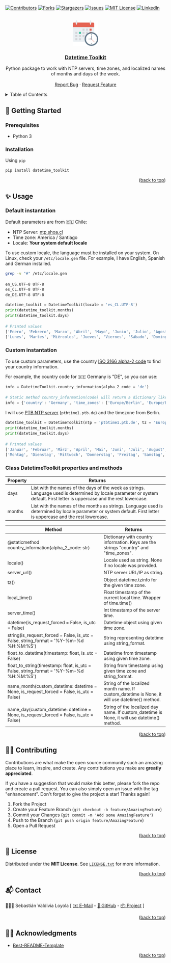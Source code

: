 <div id="top"></div>
<!--
*** Thanks for checking out the Best-README-Template. If you have a suggestion
*** that would make this better, please fork the repo and create a pull request
*** or simply open an issue with the tag "enhancement".
*** Don't forget to give the project a star!
*** Thanks again! Now go create something AMAZING! :D
-->

<!-- PROJECT SHIELDS -->
<!--
*** I'm using markdown "reference style" links for readability.
*** Reference links are enclosed in brackets [ ] instead of parentheses ( ).
*** See the bottom of this document for the declaration of the reference variables
*** for contributors-url, forks-url, etc. This is an optional, concise syntax you may use.
*** https://www.markdownguide.org/basic-syntax/#reference-style-links
-->
[![Contributors][contributors-shield]][contributors-url]
[![Forks][forks-shield]][forks-url]
[![Stargazers][stars-shield]][stars-url]
[![Issues][issues-shield]][issues-url]
[![MIT License][license-shield]][license-url]
[![LinkedIn][linkedin-shield]][linkedin-url]

<!-- PROJECT LOGO -->
<br />
<div align="center">
    <a href="https://github.com/svaldivia12/datetime_toolkit">
        <img src="https://github.com/svaldivia12/datetime_toolkit/raw/main/images/logo.png" alt="Logo" width="80" height="80">
        <h3 align="center">Datetime Toolkit</h3>
    </a>
    <p align="center">
        Python package to work with NTP servers, time zones, and localized names of months and days of the week.
        <br /><br />
        <a href="https://github.com/svaldivia12/datetime_toolkit/issues">Report Bug</a>
        ·
        <a href="https://github.com/svaldivia12/datetime_toolkit/issues">Request Feature</a>
    </p>
</div>

<!-- TABLE OF CONTENTS -->
<details>
  <summary>Table of Contents</summary>
  <ol>
    <li>
      <a href="#🏁-getting-started">🏁 Getting Started</a>
      <ul>
        <li><a href="#prerequisites">Prerequisites</a></li>
        <li><a href="#installation">Installation</a></li>
      </ul>
    </li>
    <li><a href="#✨-usage">✨ Usage</a></li>
        <ul>
            <li><a href="#default-instantation">Default instantation</a></li>
            <li><a href="#custom-instantation">Custom instantation</a></li>
            <li><a href="#class-datetimeToolkit-properties-and-methods">Class DatetimeToolkit properties and methods</a></li>
        </ul>
    <li><a href="#🤝🏼-contributing">🤝🏼 Contributing</a></li>
    <li><a href="#📜️️-license">📜️️ License</a></li>
    <li><a href="#📬-contact">📬 Contact</a></li>
    <li><a href="#🙏🏼-acknowledgments">🙏🏼 Acknowledgments</a></li>
  </ol>
</details>

<!-- GETTING STARTED -->
## 🏁 Getting Started
### Prerequisites
- Python 3

### Installation
Using `pip`
```sh
pip install datetime_toolkit
```

<p align="right">(<a href="#top">back to top</a>)</p>

<!-- USAGE EXAMPLES -->
## ✨ Usage
### Default instantation
Default parameters are from 🇨🇱 Chile:
- NTP Server: [ntp.shoa.cl](https://shoabucket.s3.amazonaws.com/horaoficial.cl/procedimiento/procedimiento_ntp.pdf)
- Time zone: America / Santiago
- Locale: **Your system default locale**

To use custom locale, the language must be installed on your system. On Linux, check your `/etc/locale.gen` file.
For example, I have English, Spanish and German installed.
```sh
grep -v "#" /etc/locale.gen

en_US.UTF-8 UTF-8
es_CL.UTF-8 UTF-8
de_DE.UTF-8 UTF-8
```
```python
datetime_toolkit = DatetimeToolkit(locale = 'es_CL.UTF-8')
print(datetime_toolkit.months)
print(datetime_toolkit.days)

# Printed values
['Enero', 'Febrero', 'Marzo', 'Abril', 'Mayo', 'Junio', 'Julio', 'Agosto', 'Septiembre', 'Octubre', 'Noviembre', 'Diciembre']
['Lunes', 'Martes', 'Miércoles', 'Jueves', 'Viernes', 'Sábado', 'Domingo']
```

### Custom instantation
To use custom parameters, use the country [ISO 3166 alpha-2 code](https://en.wikipedia.org/wiki/List_of_ISO_3166_country_codes) to find your country information.

For example, the country code for 🇩🇪 Germany is "DE", so you can use:

```python
info = DatetimeToolkit.country_information(alpha_2_code = 'de')

# Static method country_information(code) will return a dictionary like this
info = {'country': 'Germany', 'time_zones': ['Europe/Berlin', 'Europe/Busingen']}
```
I will use [PTB NTP server](https://www.ptb.de/cms/ptb/fachabteilungen/abtq/gruppe-q4/ref-q42/zeitsynchronisation-von-rechnern-mit-hilfe-des-network-time-protocol-ntp.html) (`ptbtime1.ptb.de`) and the timezone from Berlin.
```python
datetime_toolkit = DatetimeToolkit(ntp = 'ptbtime1.ptb.de', tz = 'Europe/Berlin', locale = 'de_DE.UTF-8')
print(datetime_toolkit.months)
print(datetime_toolkit.days)

# Printed values
['Januar', 'Februar', 'März', 'April', 'Mai', 'Juni', 'Juli', 'August', 'September', 'Oktober', 'November', 'Dezember']
['Montag', 'Dienstag', 'Mittwoch', 'Donnerstag', 'Freitag', 'Samstag', 'Sonntag']
```
### Class DatetimeToolkit properties and methods

| **Property** | **Returns**                                                                                                                                                                  |
|---|------------------------------------------------------------------------------------------------------------------------------------------------------------------------------|
| days | List with the names of the days of the week as strings. Language used is determined by locale parameter or system default. First letter is uppercase and the rest lowercase. |
| months | List with the names of the months as strings. Language used is determined by locale parameter or system default. First letter is uppercase and the rest lowercase.           |


| **Method** | **Returns** |
|---|---|
| @staticmethod<br/>country_information(alpha_2_code: str) | Dictionary with country information. Keys are the strings "country" and "time_zones". |
| locale() | Locale used as string. None if no locale was provided. |
| server_url() | NTP server URL/IP as string. |
| tz() | Object datetime.tzinfo for the given time zone. |
| local_time() | Float timestamp of the current local time. Wrapper of time.time() |
| server_time() | Int timestamp of the server time. |
| datetime(is_request_forced = False, is_utc = False) | Datetime object using given time zone. |
| string(is_request_forced = False, is_utc = False, string_format = '%Y-%m-%d %H:%M:%S') | String representing datetime using string_format. |
| float_to_datetime(timestamp: float, is_utc = False) | Datetime from timestamp using given time zone. |
| float_to_string(timestamp: float, is_utc = False, string_format = '%Y-%m-%d %H:%M:%S') | String from timestamp using given time zone and string_format. |
| name_month(custom_datetime: datetime = None, is_request_forced = False, is_utc = False) | String of the localized month name. If custom_datetime is None, it will use datetime() method. |
| name_day(custom_datetime: datetime = None, is_request_forced = False, is_utc = False) | String of the localized day name. If custom_datetime is None, it will use datetime() method. |

<p align="right">(<a href="#top">back to top</a>)</p>

<!-- CONTRIBUTING -->

## 🤝🏼 Contributing
Contributions are what make the open source community such an amazing place to learn, inspire, and create. Any contributions you make are **greatly appreciated**.

If you have a suggestion that would make this better, please fork the repo and create a pull request. You can also simply open an issue with the tag "enhancement".
Don't forget to give the project a star! Thanks again!

1. Fork the Project
2. Create your Feature Branch (`git checkout -b feature/AmazingFeature`)
3. Commit your Changes (`git commit -m 'Add some AmazingFeature'`)
4. Push to the Branch (`git push origin feature/AmazingFeature`)
5. Open a Pull Request

<p align="right">(<a href="#top">back to top</a>)</p>

<!-- LICENSE -->
## 📜️️ License
Distributed under the **MIT License**. See [`LICENSE.txt`][license-url] for more information.

<p align="right">(<a href="#top">back to top</a>)</p>

<!-- CONTACT -->
## 📬 Contact
👨🏻‍💻 Sebastián Valdivia Loyola [ [✉️ E-Mail](mailto:admin@svaldivia.cl) -  [📂 GitHub](https://github.com/svaldivia12) - [📦 Project](https://github.com/svaldivia12/datetime_toolkit) ]

<p align="right">(<a href="#top">back to top</a>)</p>

<!-- ACKNOWLEDGMENTS -->
## 🙏🏼 Acknowledgments
* [Best-README-Template](https://github.com/othneildrew/Best-README-Template)

<p align="right">(<a href="#top">back to top</a>)</p>

<!-- MARKDOWN LINKS & IMAGES -->
<!-- https://www.markdownguide.org/basic-syntax/#reference-style-links -->
[contributors-shield]: https://img.shields.io/github/contributors/svaldivia12/datetime_toolkit.svg?style=for-the-badge
[contributors-url]: https://github.com/svaldivia12/datetime_toolkit/graphs/contributors
[forks-shield]: https://img.shields.io/github/forks/svaldivia12/datetime_toolkit.svg?style=for-the-badge
[forks-url]: https://github.com/svaldivia12/datetime_toolkit/network/members
[stars-shield]: https://img.shields.io/github/stars/svaldivia12/datetime_toolkit.svg?style=for-the-badge
[stars-url]: https://github.com/svaldivia12/datetime_toolkit/stargazers
[issues-shield]: https://img.shields.io/github/issues/svaldivia12/datetime_toolkit.svg?style=for-the-badge
[issues-url]: https://github.com/svaldivia12/datetime_toolkit/issues
[license-shield]: https://img.shields.io/github/license/svaldivia12/datetime_toolkit.svg?style=for-the-badge
[license-url]: https://github.com/svaldivia12/datetime_toolkit/blob/main/LICENSE.txt
[linkedin-shield]: https://img.shields.io/badge/-LinkedIn-black.svg?style=for-the-badge&logo=linkedin&colorB=555
[linkedin-url]: https://www.linkedin.com/in/sebastian-valdivia-loyola
